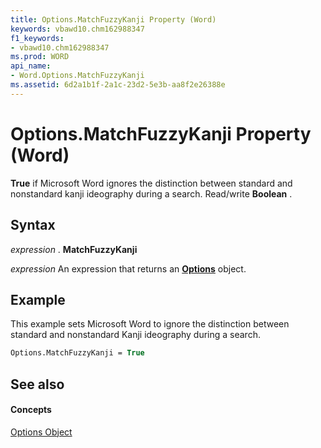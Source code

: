 ```yaml
---
title: Options.MatchFuzzyKanji Property (Word)
keywords: vbawd10.chm162988347
f1_keywords:
- vbawd10.chm162988347
ms.prod: WORD
api_name:
- Word.Options.MatchFuzzyKanji
ms.assetid: 6d2a1b1f-2a1c-23d2-5e3b-aa8f2e26388e
---
```



# Options.MatchFuzzyKanji Property (Word)

 **True** if Microsoft Word ignores the distinction between standard and nonstandard kanji ideography during a search. Read/write **Boolean** .


## Syntax

 _expression_ . **MatchFuzzyKanji**

 _expression_ An expression that returns an **[Options](options-object-word.md)** object.


## Example

This example sets Microsoft Word to ignore the distinction between standard and nonstandard Kanji ideography during a search.


```vb
Options.MatchFuzzyKanji = True
```


## See also


#### Concepts


[Options Object](options-object-word.md)

